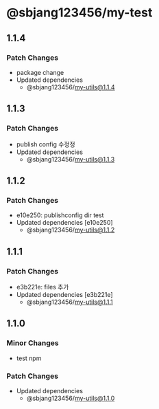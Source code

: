 # @sbjang123456/my-test

## 1.1.4

### Patch Changes

- package change
- Updated dependencies
  - @sbjang123456/my-utils@1.1.4

## 1.1.3

### Patch Changes

- publish config 수정정
- Updated dependencies
  - @sbjang123456/my-utils@1.1.3

## 1.1.2

### Patch Changes

- e10e250: publishconfig dir test
- Updated dependencies [e10e250]
  - @sbjang123456/my-utils@1.1.2

## 1.1.1

### Patch Changes

- e3b221e: files 추가
- Updated dependencies [e3b221e]
  - @sbjang123456/my-utils@1.1.1

## 1.1.0

### Minor Changes

- test npm

### Patch Changes

- Updated dependencies
  - @sbjang123456/my-utils@1.1.0

